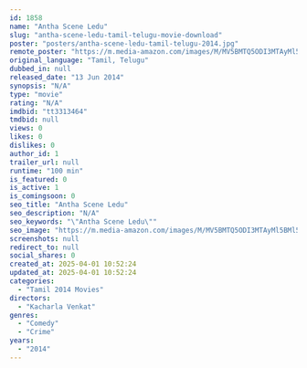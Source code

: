 ```yaml
---
id: 1858
name: "Antha Scene Ledu"
slug: "antha-scene-ledu-tamil-telugu-movie-download"
poster: "posters/antha-scene-ledu-tamil-telugu-2014.jpg"
remote_poster: "https://m.media-amazon.com/images/M/MV5BMTQ5ODI3MTAyMl5BMl5BanBnXkFtZTgwNjcxMzk3MTE@._V1_SX300.jpg"
original_language: "Tamil, Telugu"
dubbed_in: null
released_date: "13 Jun 2014"
synopsis: "N/A"
type: "movie"
rating: "N/A"
imdbid: "tt3313464"
tmdbid: null
views: 0
likes: 0
dislikes: 0
author_id: 1
trailer_url: null
runtime: "100 min"
is_featured: 0
is_active: 1
is_comingsoon: 0
seo_title: "Antha Scene Ledu"
seo_description: "N/A"
seo_keywords: "\"Antha Scene Ledu\""
seo_image: "https://m.media-amazon.com/images/M/MV5BMTQ5ODI3MTAyMl5BMl5BanBnXkFtZTgwNjcxMzk3MTE@._V1_SX300.jpg"
screenshots: null
redirect_to: null
social_shares: 0
created_at: 2025-04-01 10:52:24
updated_at: 2025-04-01 10:52:24
categories:
  - "Tamil 2014 Movies"
directors:
  - "Kacharla Venkat"
genres:
  - "Comedy"
  - "Crime"
years:
  - "2014"
---
```

